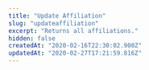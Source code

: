 ```yaml
---
title: "Update Affiliation"
slug: "updateaffiliation"
excerpt: "Returns all affiliations."
hidden: false
createdAt: "2020-02-16T22:30:02.900Z"
updatedAt: "2020-02-27T17:21:59.816Z"
---
```

